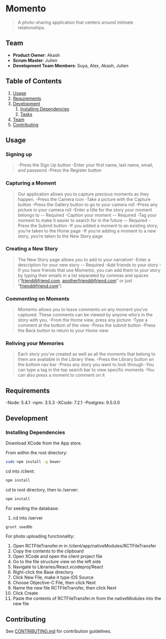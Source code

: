 # Momento

> A photo-sharing application that centers around intimate relationships.

## Team

  - __Product Owner__: Akash
  - __Scrum Master__: Julien
  - __Development Team Members__: Suya, Alex, Akash, Julien

## Table of Contents

1. [Usage](#Usage)
1. [Requirements](#requirements)
1. [Development](#development)
    1. [Installing Dependencies](#installing-dependencies)
    1. [Tasks](#tasks)
1. [Team](#team)
1. [Contributing](#contributing)

## Usage

### Signing up
> -Press the Sign Up button
> -Enter your first name, last name, email, and password
> -Press the Register button

### Capturing a Moment
> Our application allows you to capture precious moments as they happen. 
 -Press the Camera icon
 -Take a picture with the Capture button
 -Press the Gallery button to go to your camera roll
 -Press any picture in your camera roll
 -Enter a title for the story your moment belongs to -- Required
 -Caption your moment -- Required
 -Tag your moment to make it easier to search for in the future -- Required
 -Press the Submit button
   -If you added a moment to an existing story, you’re taken to the Home page
   -If you’re adding a moment to a new story, you’re taken to the New Story page

### Creating a New Story
> The New Story page allows you to add to your narrative!
> -Enter a description for your new story -- Required
> -Add friends to your story
>   -If you have friends that use Momento, you can add them to your story by typing their
>   emails in a list separated by commas and spaces 
>   (“friend@friend.com, anotherfriend@friend.com” or just “friend@friend.com”)

### Commenting on Moments
> Momento allows you to leave comments on any moment you’ve captured. These comments can be viewed by anyone who’s in the story with you.
> -From the Home view, press any picture
> -Type a comment at the bottom of the view
> -Press the submit button
> -Press the Back button to return to your Home view

### Reliving your Memories
> Each story you’ve created as well as all the moments that belong to them are available in the Library View. 
> -Press the Library button on the bottom nav bar
> -Press any story you want to look through
> -You can type a tag in the top search bar to view specific moments
> -You can also press a moment to comment on it


## Requirements

-Node: 5.4.1
-npm: 3.5.3
-XCode: 7.2.1
-Postgres: 9.5.0.0

## Development

### Installing Dependencies

Download XCode from the App store.

From within the root directory:

```sh
sudo npm install -g bower
```

cd into /client:

```sh
npm install
```

cd to root directory, then to /server:

```sh
npm install
```

For seeding the database:
1. cd into /server

```sh
grunt seedDb
```

For photo uploading functionality:
1. Open RCTFileTransfer.m in /client/app/nativeModules/RCTFileTransfer
2. Copy the contents to the clipboard
3. Open XCode and open the client project file
4. Go to the file structure view on the left side
5. Navigate to Libraries/React.xcodeproj/React
6. Right-click the Base directory
7. Click New File, make it type iOS Source
8. Choose Objective-C File, then click Next
9. Name the new file RCTFileTransfer, then click Next
10. Click Create
11. Paste the contents of RCTFileTransfer.m from the nativeModules into the new file


## Contributing

See [CONTRIBUTING.md](CONTRIBUTING.md) for contribution guidelines.
